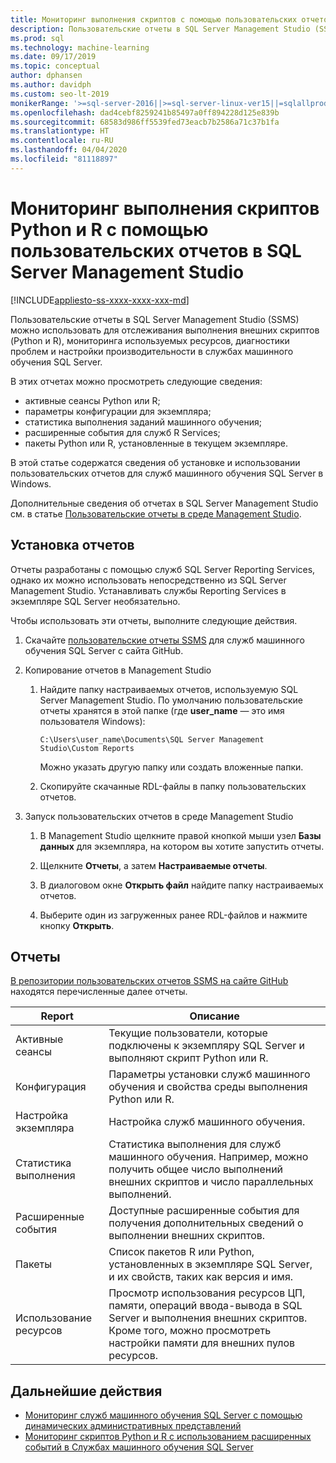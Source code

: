 ```yaml
---
title: Мониторинг выполнения скриптов с помощью пользовательских отчетов
description: Пользовательские отчеты в SQL Server Management Studio (SSMS) можно использовать для отслеживания выполнения внешних скриптов (Python и R), мониторинга используемых ресурсов, диагностики проблем и настройки производительности в службах машинного обучения SQL Server.
ms.prod: sql
ms.technology: machine-learning
ms.date: 09/17/2019
ms.topic: conceptual
author: dphansen
ms.author: davidph
ms.custom: seo-lt-2019
monikerRange: '>=sql-server-2016||>=sql-server-linux-ver15||=sqlallproducts-allversions'
ms.openlocfilehash: dad4cebf8259241b85497a0ff894228d125e839b
ms.sourcegitcommit: 68583d986ff5539fed73eacb7b2586a71c37b1fa
ms.translationtype: HT
ms.contentlocale: ru-RU
ms.lasthandoff: 04/04/2020
ms.locfileid: "81118897"
---
```

# <a name="monitor-python-and-r-script-execution-using-custom-reports-in-sql-server-management-studio"></a>Мониторинг выполнения скриптов Python и R с помощью пользовательских отчетов в SQL Server Management Studio
[!INCLUDE[appliesto-ss-xxxx-xxxx-xxx-md](../../includes/appliesto-ss-xxxx-xxxx-xxx-md.md)]

Пользовательские отчеты в SQL Server Management Studio (SSMS) можно использовать для отслеживания выполнения внешних скриптов (Python и R), мониторинга используемых ресурсов, диагностики проблем и настройки производительности в службах машинного обучения SQL Server.

В этих отчетах можно просмотреть следующие сведения:

- активные сеансы Python или R;
- параметры конфигурации для экземпляра;
- статистика выполнения заданий машинного обучения;
- расширенные события для служб R Services;
- пакеты Python или R, установленные в текущем экземпляре.

В этой статье содержатся сведения об установке и использовании пользовательских отчетов для служб машинного обучения SQL Server в Windows.

Дополнительные сведения об отчетах в SQL Server Management Studio см. в статье [Пользовательские отчеты в среде Management Studio](../../ssms/object/custom-reports-in-management-studio.md).

## <a name="how-to-install-the-reports"></a>Установка отчетов

Отчеты разработаны с помощью служб SQL Server Reporting Services, однако их можно использовать непосредственно из SQL Server Management Studio. Устанавливать службы Reporting Services в экземпляре SQL Server необязательно.

Чтобы использовать эти отчеты, выполните следующие действия.

1. Скачайте [пользовательские отчеты SSMS](https://github.com/Microsoft/sql-server-samples/tree/master/samples/features/machine-learning-services/ssms-custom-reports) для служб машинного обучения SQL Server с сайта GitHub.

2. Копирование отчетов в Management Studio

    1. Найдите папку настраиваемых отчетов, используемую SQL Server Management Studio. По умолчанию пользовательские отчеты хранятся в этой папке (где **user_name** — это имя пользователя Windows):

        `C:\Users\user_name\Documents\SQL Server Management Studio\Custom Reports`

       Можно указать другую папку или создать вложенные папки.

    2. Скопируйте скачанные RDL-файлы в папку пользовательских отчетов.

3. Запуск пользовательских отчетов в среде Management Studio

    1. В Management Studio щелкните правой кнопкой мыши узел **Базы данных** для экземпляра, на котором вы хотите запустить отчеты.

    2. Щелкните **Отчеты**, а затем **Настраиваемые отчеты**.

    3. В диалоговом окне **Открыть файл** найдите папку настраиваемых отчетов.

    4. Выберите один из загруженных ранее RDL-файлов и нажмите кнопку **Открыть**.

## <a name="reports"></a>Отчеты

[В репозитории пользовательских отчетов SSMS на сайте GitHub](https://github.com/Microsoft/sql-server-samples/tree/master/samples/features/machine-learning-services/ssms-custom-reports) находятся перечисленные далее отчеты.

| Report | Описание |
|-|-|
| Активные сеансы | Текущие пользователи, которые подключены к экземпляру SQL Server и выполняют скрипт Python или R. |
| Конфигурация | Параметры установки служб машинного обучения и свойства среды выполнения Python или R. |
| Настройка экземпляра | Настройка служб машинного обучения. |
| Статистика выполнения | Статистика выполнения для служб машинного обучения. Например, можно получить общее число выполнений внешних скриптов и число параллельных выполнений. |
| Расширенные события | Доступные расширенные события для получения дополнительных сведений о выполнении внешних скриптов. |
| Пакеты | Список пакетов R или Python, установленных в экземпляре SQL Server, и их свойств, таких как версия и имя. |
| Использование ресурсов | Просмотр использования ресурсов ЦП, памяти, операций ввода-вывода в SQL Server и выполнения внешних скриптов. Кроме того, можно просмотреть настройки памяти для внешних пулов ресурсов. |

## <a name="next-steps"></a>Дальнейшие действия

- [Мониторинг служб машинного обучения SQL Server с помощью динамических административных представлений](monitor-sql-server-machine-learning-services-using-dynamic-management-views.md)
- [Мониторинг скриптов Python и R с использованием расширенных событий в Службах машинного обучения SQL Server](extended-events.md)
